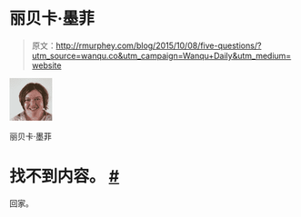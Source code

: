 # 丽贝卡·墨菲

> 原文：<http://rmurphey.com/blog/2015/10/08/five-questions/?utm_source=wanqu.co&utm_campaign=Wanqu+Daily&utm_medium=website>

![](img/f5863d3aec41080fd76758780cf9fd09.png)

丽贝卡·墨菲



<main class="tmpl-home">

# 找不到内容。 [#](#content-not-found.)

回家。

</main>